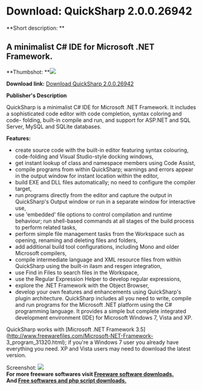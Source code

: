 # Download: QuickSharp 2.0.0.26942

**Short description: **

## A minimalist C# IDE for Microsoft .NET Framework.

  
**Thumbshot: **![](http://www.freewarefiles.com/screenshot/quicksharp_md.jpg)   
  
**Download link:** [Download QuickSharp 2.0.0.26942](http://freesoftwares.boysofts.com/QuickSharp_program_50240.html)  
  

**Publisher's Description**  
  

QuickSharp is a minimalist C# IDE for Microsoft .NET Framework. It includes a
sophisticated code editor with code completion, syntax coloring and code-
folding, built-in compile and run, and support for ASP.NET and SQL Server,
MySQL and SQLite databases.

**Features:**

  * create source code with the built-in editor featuring syntax colouring, code-folding and Visual Studio-style docking windows, 
  * get instant lookup of class and namespace members using Code Assist, 
  * compile programs from within QuickSharp; warnings and errors appear in the output window for instant location within the editor, 
  * build EXE and DLL files automatically; no need to configure the compiler target, 
  * run programs directly from the editor and capture the output in QuickSharp's Output window or run in a separate window for interactive use, 
  * use 'embedded' file options to control compilation and runtime behaviour; run shell-based commands at all stages of the build process to perform related tasks, 
  * perform simple file management tasks from the Workspace such as opening, renaming and deleting files and folders, 
  * add additional build tool configurations, including Mono and older Microsoft compilers, 
  * compile intermediate language and XML resource files from within QuickSharp using the built-in ilasm and resgen integration, 
  * use Find in Files to search files in the Workspace, 
  * use the Regular Expression Helper to develop regular expressions, 
  * explore the .NET Framework with the Object Browser, 
  * develop your own features and enhancements using QuickSharp's plugin architecture. 
QuickSharp includes all you need to write, compile and run programs for the
Microsoft .NET platform using the C# programming language. It provides a
simple but complete integrated development environment (IDE) for Microsoft
Windows 7, Vista and XP.

QuickSharp works with [Microsoft .NET Framework
3.5](http://www.freewarefiles.com/Microsoft-NET-Framework-
3_program_31320.html); if you're a Windows 7 user you already have everything
you need. XP and Vista users may need to download the latest version.

  
  
Screenshot: ![](http://www.freewarefiles.com/screenshot/quicksharp.jpg)  
**For more freeware softwares visit [Freeware software downloads.](http://freesoftwares.boysofts.com/)**   
**And [Free softwares and php script downloads.](http://www.boysofts.com/)**

